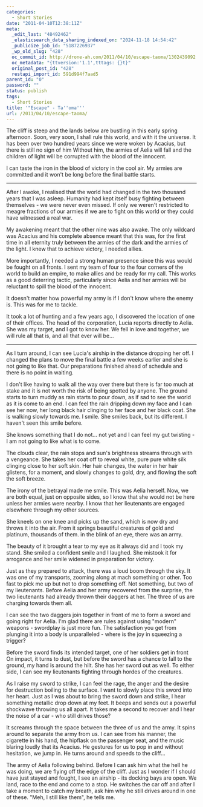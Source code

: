 ```yaml
---
categories:
  - Short Stories
date: "2011-04-10T12:38:11Z"
meta:
  _edit_last: "48492462"
  _elasticsearch_data_sharing_indexed_on: "2024-11-18 14:54:42"
  _publicize_job_id: "5187226937"
  _wp_old_slug: "428"
  oc_commit_id: http://drone-ah.com/2011/04/10/escape-taoma/1302439092
  oc_metadata: "{ttversion:'1.1',tttags: {}t}"
  original_post_id: "428"
  restapi_import_id: 591d994f7aad5
parent_id: "0"
password: ""
status: publish
tags:
  - Short Stories
title: '"Escape" - Ta''oma'''
url: /2011/04/10/escape-taoma/
---
```


The cliff is steep and the lands below are bustling in this early spring
afternoon. Soon, very soon, I shall rule this world, and with it the universe.
It has been over two hundred years since we were woken by Acacius, but  there is
still no sign of him Without him, the armies of Aelia will fall and the children
of light will be corrupted with the blood of the innocent.

I can taste the iron in the blood of victory in the cool air. My armies are
committed and it won't be long before the final battle starts.

<!--more-->

---

After I awoke, I realised that the world had changed in the two thousand years
that I was asleep. Humanity had kept itself busy fighting between themselves -
we were never even missed. If only we weren't restricted to meagre fractions of
our armies if we are to fight on this world or they could have witnessed a real
war.

My awakening meant that the other nine was also awake. The only wildcard was
Acacius and his complete absence meant that this was, for the first time in all
eternity truly between the armies of the dark and the armies of the light. I
knew that to achieve victory, I needed allies.

More importantly, I needed a strong human presence since this was would be
fought on all fronts. I sent my team of four to the four corners of the world to
build an empire, to make allies and be ready for my call. This works as a good
deterring tactic, particularly since Aelia and her armies will be reluctant to
spill the blood of the innocent.

It doesn't matter how powerful my army is if I don't know where the enemy is.
This was for me to tackle.

It took a lot of hunting and a few years ago, I discovered the location of one
of their offices. The head of the corporation, Lucia reports directly to Aelia.
She was my target, and I got to know her. We fell in love and together, we will
rule all that is, and all that ever will be...

---

As I turn around, I can see Lucia's airship in the distance dropping her off. I
changed the plans to move the final battle a few weeks earlier and she is not
going to like that. Our preparations finished ahead of schedule and there is no
point in waiting.

I don't like having to walk all the way over there but there is far too much at
stake and it is not worth the risk of being spotted by anyone. The ground starts
to turn muddy as rain starts to pour down, as if sad to see the world as it is
come to an end. I can feel the rain dripping down my face and I can see her now,
her long black hair clinging to her face and her black coat. She is walking
slowly towards me. I smile. She smiles back, but its different. I haven't seen
this smile before.

She knows something that I do not... not yet and I can feel my gut twisting - I
am not going to like what is to come.

The clouds clear, the rain stops and sun's brightness streams through with a
vengeance. She takes her coat off to reveal white, pure pure white silk clinging
close to her soft skin. Her hair changes, the water in her hair glistens, for a
moment, and slowly changes to gold, dry, and flowing the soft the soft breeze.

The irony of the betrayal made me smile. This was Aelia herself. Now, we are
both equal, just on opposite sides, so I know that she would not be here unless
her armies were nearby. I know that her lieutenants are engaged elsewhere
through my other sources.

She kneels on one knee and picks up the sand, which is now dry and throws it
into the air. From it springs beautiful creatures of gold and platinum,
thousands of them. in the blink of an eye, there was an army.

The beauty of it brought a tear to my eye as it always did and I took my stand.
She smiled a confident smile and I laughed. She mistook it for arrogance and her
smile widened in preparation for victory.

Just as they prepared to attack, there was a loud boom through the sky. It was
one of my transports, zooming along at mach something or other. Too fast to pick
me up but not to drop something off. Not something, but two of my lieutenants.
Before Aelia and her army recovered from the surprise, the two lieutenants had
already thrown their daggers at her. The three of us are charging towards them
all.

I can see the two daggers join together in front of me to form a sword and going
right for Aelia. I'm glad there are rules against using "modern" weapons -
swordplay is just more fun. The satisfaction you get from plunging it into a
body is unparalleled - where is the joy in squeezing a trigger?

Before the sword finds its intended target, one of her soldiers get in front On
impact, it turns to dust, but before the sword has a chance to fall to the
ground, my hand is around the hilt. She has her sword out as well. To either
side, I can see my lieutenants fighting through hordes of the creatures.

As I raise my sword to strike, I can feel the rage, the anger and the desire for
destruction boiling to the surface. I want to slowly place this sword into her
heart. Just as I was about to bring the sword down and strike, I hear something
metallic drop down at my feet. It beeps and sends out a powerful shockwave
throwing us all apart. It takes me a second to recover and I hear the noise of a
car - who still drives those?

It screams through the space between the three of us and the army. It spins
around to separate the army from us. I can see from his manner, the cigarette in
his hand, the hipflask on the passenger seat, and the music blaring loudly that
its Acacius. He gestures for us to pop in and without hesitation, we jump in. He
turns around and speeds to the cliff...

The army of Aelia following behind. Before I can ask him what the hell he was
doing, we are flying off the edge of the cliff. Just as I wonder if I should
have just stayed and fought, I see an airship - its docking bays are open. We
land, race to the end and come to a stop. He switches the car off and after I
take a moment to catch my breath, ask him why he still drives around in one of
these. "Meh, I still like them", he tells me.
